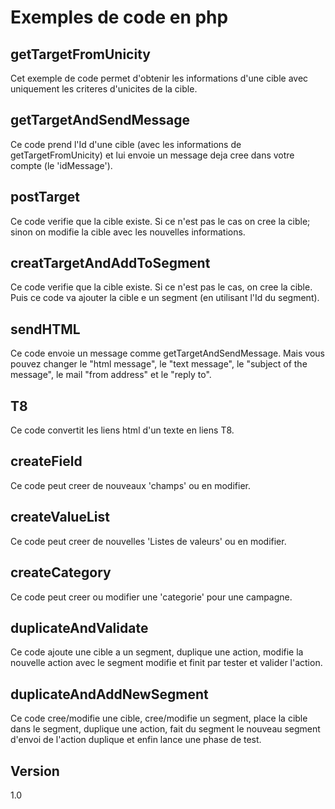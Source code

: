 Exemples de code en php
==


getTargetFromUnicity
--

Cet exemple de code permet d'obtenir les informations d'une cible avec uniquement les criteres d'unicites de la cible.

getTargetAndSendMessage
--

Ce code prend l'Id d'une cible (avec les informations de getTargetFromUnicity) et lui envoie un message deja cree dans votre compte (le 'idMessage').

postTarget
--

Ce code verifie que la cible existe. Si ce n'est pas le cas on cree la cible; sinon on modifie la cible avec les nouvelles informations.

creatTargetAndAddToSegment
--

Ce code verifie que la cible existe. Si ce n'est pas le cas, on cree la cible. Puis ce code va ajouter la cible e un segment (en utilisant l'Id du segment).

sendHTML
--

Ce code envoie un message comme getTargetAndSendMessage. Mais vous pouvez changer le "html message", le "text message", le "subject of the message", le mail "from address" et le "reply to".

T8
--

Ce code convertit les liens html d'un texte en liens T8.

createField
--

Ce code peut creer de nouveaux 'champs' ou en modifier.

createValueList
--

Ce code peut creer de nouvelles 'Listes de valeurs' ou en modifier.

createCategory
--

Ce code peut creer ou modifier une 'categorie' pour une campagne.

duplicateAndValidate
--

Ce code ajoute une cible a un segment, duplique une action, modifie la nouvelle action avec le segment modifie et finit par tester et valider l'action.

duplicateAndAddNewSegment
--

Ce code cree/modifie une cible, cree/modifie un segment, place la cible dans le segment, duplique une action, fait du segment le nouveau segment d'envoi de l'action duplique et enfin lance une phase de test.


Version
--

1.0
